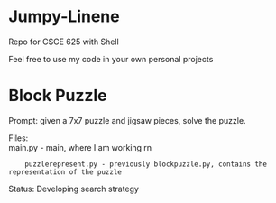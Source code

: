 # Jumpy-Linene
Repo for CSCE 625 with Shell

Feel free to use my code in your own personal projects

# Block Puzzle
Prompt: given a 7x7 puzzle and jigsaw pieces, solve the puzzle.

Files:  
        main.py - main, where I am working rn

        puzzlerepresent.py - previously blockpuzzle.py, contains the representation of the puzzle
        
Status: Developing search strategy
